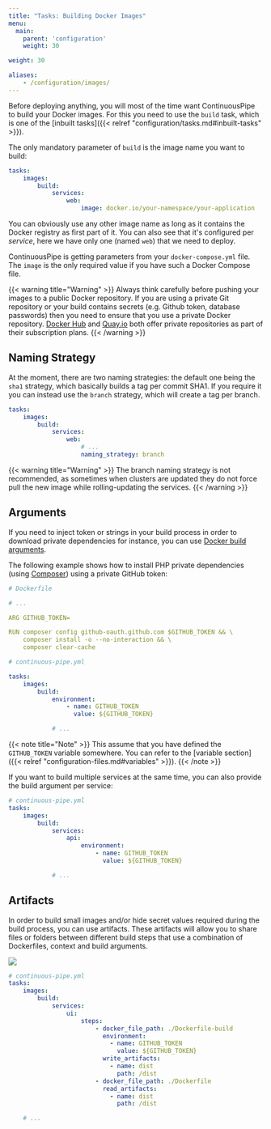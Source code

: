 ```yaml
---
title: "Tasks: Building Docker Images"
menu:
  main:
    parent: 'configuration'
    weight: 30

weight: 30

aliases:
    - /configuration/images/
---
```


Before deploying anything, you will most of the time want ContinuousPipe to build your Docker images. For this you need to use the `build` task, which is one of the [inbuilt tasks]({{< relref "configuration/tasks.md#inbuilt-tasks" >}}).

The only mandatory parameter of `build` is the image name you want to build:

``` yaml
tasks:
    images:
        build:
            services:
                web:
                    image: docker.io/your-namespace/your-application
```

You can obviously use any other image name as long as it contains the Docker registry as first part of it. You can also see that it's configured per _service_, here we have only one (named `web`) that we need to deploy.

ContinuousPipe is getting parameters from your `docker-compose.yml` file. The `image` is the only required value if you have such a Docker Compose file.

{{< warning title="Warning" >}}
Always think carefully before pushing your images to a public Docker repository. If you are using a private Git repository or your build contains secrets (e.g. Github token, database passwords) then you need to ensure that you use a private Docker repository. [Docker Hub](https://hub.docker.com/billing-plans/) and [Quay.io](https://quay.io/plans/) both offer private repositories as part of their subscription plans.
{{< /warning >}}

## Naming Strategy
At the moment, there are two naming strategies: the default one being the `sha1` strategy, which basically builds a tag per commit SHA1. If you require it you can instead use the `branch` strategy, which will create a tag per branch.

``` yaml
tasks:
    images:
        build:
            services:
                web:
                    # ...
                    naming_strategy: branch
```

{{< warning title="Warning" >}}
The branch naming strategy is not recommended, as sometimes when clusters are updated they do not force pull the new image while rolling-updating the services.
{{< /warning >}}

## Arguments

If you need to inject token or strings in your build process in order to download private dependencies for instance, you can use [Docker build arguments](https://docs.docker.com/engine/reference/builder/#/arg).

The following example shows how to install PHP private dependencies (using [Composer](http://getcomposer.org/)) using a private GitHub token:

``` yaml
# Dockerfile

# ...

ARG GITHUB_TOKEN=

RUN composer config github-oauth.github.com $GITHUB_TOKEN && \
    composer install -o --no-interaction && \
    composer clear-cache

# continuous-pipe.yml

tasks:
    images:
        build:
            environment:
                - name: GITHUB_TOKEN
                  value: ${GITHUB_TOKEN}

            # ...
```

{{< note title="Note" >}}
This assume that you have defined the `GITHUB_TOKEN` variable somewhere. You can refer to the [variable section]({{< relref "configuration-files.md#variables" >}}).
{{< /note >}}

If you want to build multiple services at the same time, you can also provide the build argument per service:

``` yaml
# continuous-pipe.yml
tasks:
    images:
        build:
            services:
                api:
                    environment:
                        - name: GITHUB_TOKEN
                          value: ${GITHUB_TOKEN}

            # ...
```

## Artifacts

In order to build small images and/or hide secret values required during the build process, you can use artifacts. These artifacts will allow you to share files or folders between different build steps that use a combination of Dockerfiles, context and build arguments.

![](/images/multi-step-building.png)

``` yaml
# continuous-pipe.yml
tasks:
    images:
        build:
            services:
                ui:
                    steps:
                        - docker_file_path: ./Dockerfile-build
                          environment:
                            - name: GITHUB_TOKEN
                              value: ${GITHUB_TOKEN}
                          write_artifacts:
                            - name: dist
                              path: /dist
                        - docker_file_path: ./Dockerfile
                          read_artifacts:
                            - name: dist
                              path: /dist

    # ...
```


